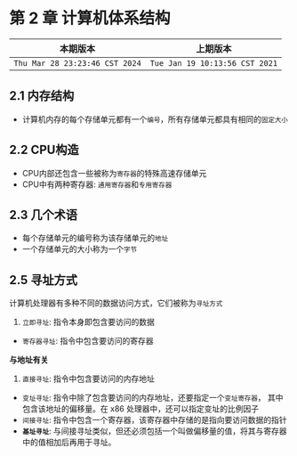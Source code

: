 # 第 2 章 计算机体系结构

|本期版本| 上期版本
|:---:|:---:
`Thu Mar 28 23:23:46 CST 2024` | `Tue Jan 19 10:13:56 CST 2021`

## 2.1 内存结构

* 计算机内存的每个存储单元都有一个`编号`，所有存储单元都具有相同的`固定大小`

## 2.2 CPU构造

* CPU内部还包含一些被称为`寄存器`的特殊高速存储单元
* CPU中有两种寄存器: `通用寄存器`和`专用寄存器`

## 2.3 几个术语

* 每个存储单元的编号称为该存储单元的`地址`
* 一个存储单元的大小称为一个`字节`

## 2.5 寻址方式

计算机处理器有多种不同的数据访问方式，它们被称为`寻址方式`

1. `立即寻址`: 指令本身即包含要访问的数据
* `寄存器寻址`: 指令中包含要访问的寄存器

**与地址有关**

1. `直接寻址`: 指令中包含要访问的内存地址
*  `变址寻址`: 指令中除了包含要访问的内存地址，还要指定一个`变址寄存器`， 其中包含该地址的偏移量。在 x86 处理器中，还可以指定变址的比例因子
*  `间接寻址`: 指令中包含一个寄存器，该寄存器中存储的是指向要访问数据的指针 
*  **`基址寻址`**: 与间接寻址类似，但还必须包括一个叫做偏移量的值，将其与寄存器中的值相加后再用于寻址。
